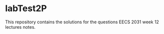 # labTest2P
This repository contains the solutions for the questions EECS 2031 week 12 lectures notes. 
